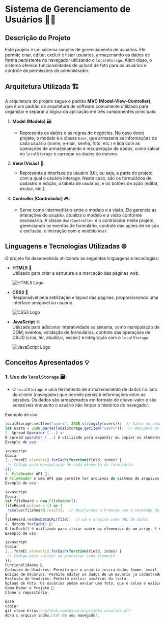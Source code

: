 # **Sistema de Gerenciamento de Usuários** 🧑‍💻

## Descrição do Projeto

Este projeto é um sistema simples de gerenciamento de usuários. Ele permite criar, editar, excluir e listar usuários, armazenando os dados de forma persistente no navegador utilizando o `localStorage`. Além disso, o sistema oferece funcionalidades de upload de foto para os usuários e controle de permissões de administrador.

## Arquitetura Utilizada 🏗️

A arquitetura do projeto segue o padrão **MVC (Model-View-Controller)**, que é um padrão de arquitetura de software comumente utilizado para organizar e separar a lógica da aplicação em três componentes principais:

1. **Model (Modelo)** 🗃️:
   - Representa os dados e as regras de negócios. No caso deste projeto, o modelo é a classe `User`, que armazena as informações de cada usuário (nome, e-mail, senha, foto, etc.) e lida com as operações de armazenamento e recuperação de dados, como salvar no `localStorage` e carregar os dados do mesmo.

2. **View (Visão)** 👀:
   - Representa a interface de usuário (UI), ou seja, a parte do projeto com a qual o usuário interage. Neste caso, são os formulários de cadastro e edição, a tabela de usuários, e os botões de ação (editar, excluir, etc.).

3. **Controller (Controlador)** 🎮:
   - Serve como intermediário entre o modelo e a visão. Ele gerencia as interações do usuário, atualiza o modelo e a visão conforme necessário. A classe `UserController` é o controlador neste projeto, gerenciando os eventos de formulário, controle das ações de edição e exclusão, e interação com o modelo `User`.

## Linguagens e Tecnologias Utilizadas 🌐

O projeto foi desenvolvido utilizando as seguintes linguagens e tecnologias:

- **HTML5** 📝  
  Utilizado para criar a estrutura e a marcação das páginas web.
  
  ![HTML5 Logo](https://upload.wikimedia.org/wikipedia/commons/thumb/2/23/HTML5_logo_2015.svg/800px-HTML5_logo_2015.svg.png)

- **CSS3** 🎨  
  Responsável pela estilização e layout das páginas, proporcionando uma interface amigável ao usuário.
  
  ![CSS3 Logo](https://upload.wikimedia.org/wikipedia/commons/thumb/6/64/CSS3_logo.svg/800px-CSS3_logo.svg.png)

- **JavaScript** ⚙️  
  Utilizado para adicionar interatividade ao sistema, como manipulação de DOM, eventos, validação de formulários, controle das operações de CRUD (criar, ler, atualizar, excluir) e integração com o `localStorage`.
  
  ![JavaScript Logo](https://upload.wikimedia.org/wikipedia/commons/6/6a/JavaScript-logo.png)

## Conceitos Apresentados 💡

### 1. **Uso do `localStorage`** 🗃️:
   - O `localStorage` é uma ferramenta de armazenamento de dados no lado do cliente (navegador) que permite persistir informações entre as sessões. Os dados são armazenados em formato de chave-valor e são acessíveis enquanto o usuário não limpar o histórico do navegador.
   
   Exemplo de uso:
   ```javascript
   localStorage.setItem("users", JSON.stringify(users));  // Salva os usuários no localStorage
   let users = JSON.parse(localStorage.getItem("users"));  // Recupera os usuários do localStorage
2. Spread Operator (...) ➔:
O spread operator (...) é utilizado para expandir ou copiar os elementos de um array ou objeto. No projeto, ele é utilizado para copiar os elementos do formEl.elements e percorrê-los de maneira eficiente, especialmente em situações onde precisamos manipular múltiplos elementos de uma vez.
Exemplo de uso:

javascript
Copiar
[...formEl.elements].forEach(function(field, index) { 
    // Código para manipulação de cada elemento do formulário 
});
3. FileReader API 📸:
O FileReader é uma API que permite ler arquivos do sistema de arquivos local do usuário de forma assíncrona. No projeto, ele é utilizado para ler e exibir a foto do usuário enviada no formulário de cadastro.
Exemplo de uso:

javascript
Copiar
let fileReard = new FileReader();
fileReard.onload = () => { 
    resolve(fileReard.result);  // Resolvemos a Promise com o conteúdo da foto
}
fileReard.readAsDataURL(file);  // Lê o arquivo como URL de dados.
4. Método forEach() 🔄:
O forEach() é utilizado para iterar sobre os elementos de um array. É um método muito utilizado para realizar ações em cada item do array, como, por exemplo, validar os campos de um formulário.
Exemplo de uso:

javascript
Copiar
[...formEl.elements].forEach(function(field, index) { 
    // Código para validar ou processar cada elemento
});
Funcionalidades 🔧
Cadastro de Usuários: Permite que o usuário insira dados (nome, email, etc.) e salve-os.
Edição de Usuários: Permite editar os dados de um usuário já cadastrado.
Exclusão de Usuários: Permite excluir usuários da lista.
Upload de Foto: Os usuários podem enviar uma foto, que é salva e exibida junto com os dados.
Como Rodar o Projeto 🚀
Clone o repositório:

bash
Copiar
git clone https://github.com/usuario/projeto-usuarios.git
Abra o arquivo index.html no seu navegador.

